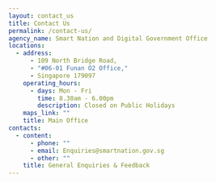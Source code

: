```yaml
---
layout: contact_us
title: Contact Us
permalink: /contact-us/
agency_name: Smart Nation and Digital Government Office
locations:
  - address:
      - 109 North Bridge Road,
      - "#06-01 Funan O2 Office,"
      - Singapore 179097
    operating_hours:
      - days: Mon - Fri
        time: 8.30am - 6.00pm
        description: Closed on Public Holidays
    maps_link: ""
    title: Main Office
contacts:
  - content:
      - phone: ""
      - email: Enquiries@smartnation.gov.sg
      - other: ""
    title: General Enquiries & Feedback
---
```

